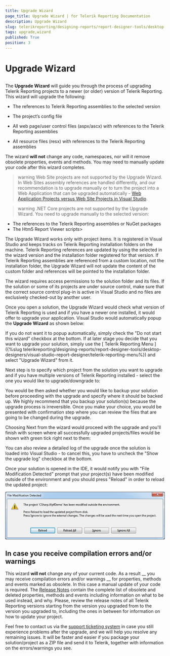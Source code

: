 ```yaml
---
title: Upgrade Wizard
page_title: Upgrade Wizard | for Telerik Reporting Documentation
description: Upgrade Wizard
slug: telerikreporting/designing-reports/report-designer-tools/desktop-designers/visual-studio-report-designer/upgrade-wizard
tags: upgrade,wizard
published: True
position: 3
---
```


# Upgrade Wizard



## 

The __Upgrade Wizard__ will guide you through the process of upgrading Telerik Reporting projects to a newer
          (or older) version of Telerik Reporting. This wizard will upgrade the following:
        

* The references to Telerik Reporting assemblies to the selected version

* The project’s config file

* All web page/user control files (aspx/ascx) with references to the Telerik Reporting assemblies

* All resource files (resx) with references to the Telerik Reporting assemblies

The wizard __will not__ change any code, namespaces, nor will it remove obsolete properties, events
          and methods. You may need to manually update your code after this wizard completes.
        

>warning Web Site projects are not supported by the Upgrade Wizard. In Web Sites assembly references are handled differently,            and our recommendation is to upgrade manually or to turn the project into a Web Application that can be upgraded automatically - [Web Application Projects versus Web Site Projects in Visual Studio](https://msdn.microsoft.com/en-us/library/dd547590(v=vs.110).aspx).          


>warning .NET Core projects are not supported by the Upgrade Wizard. You need to upgrade manually to the selected version:          
* The references to the Telerik Reporting assemblies or NuGet packages
* The Htm5 Report Viewer scripts>


The Upgrade Wizard works only with project items. It is registered in Visual Studio and keeps tracks on Telerik Reporting installation folders on the machine.
          Telerik Reporting references are updated by using the selected in the wizard version and the installation folder registered for that version.
          If Telerik Reporting assemblies are referenced from a custom location, not the installation folder,
          the Upgrade Wizard will not update the content of the custom folder and references will be pointed to the installation folder.
        

The wizard requires access permissions to the solution folder and its files. If the solution or some of its projects are
          under source control, make sure that the correct source control plug-in is active in Visual Studio and no files are exclusively
          checked-out by another user.
        

Once you open a solution, the Upgrade Wizard would check what version of Telerik Reporting is used and if you have a newer one
          installed, it would offer to upgrade your application. Visual Studio would automatically popup the __Upgrade Wizard__
          as shown below:
        



If you do not want it to popup automatically, simply check the "Do not start this wizard" checkbox at the bottom. If at later
          stage you decide that you want to upgrade your solution, simply use the [
            Telerik
            Reporting Menu
          ]({%slug telerikreporting/designing-reports/report-designer-tools/desktop-designers/visual-studio-report-designer/telerik-reporting-menu%}) and select "Upgrade Wizard" from it.
        

Next step is to specify which project from the solution you want to upgrade and if you have multiple versions of Telerik Reporting
          installed - select the one you would like to upgrade/downgrade to:
        





You would be then asked whether you would like to backup your solution before proceeding with the upgrade and specify where it
          should be backed up. We highly recommend that you backup your solution(s) because the upgrade process is irreversible. Once you
          make your choice, you would be presented with confirmation step where you can review the files that are going to be changed
          during the upgrade.
        





Choosing Next from the wizard would proceed with the upgrade and you'll finish with screen where all
          successfully upgraded projects/files would be shown with green tick right next to them:
        



You can also review a detailed log of the upgrade once the solution is loaded into Visual Studio - to cancel this, you have to
          uncheck the "Show the upgrade log" checkbox at the bottom.
        

Once your solution is opened in the IDE, it would notify you with "File Modification Detected" prompt that your project(s) have
          been modified outside of the environment and you should press "Reload" in order to reload the updated project:
        

  
  ![](images/upgwiz5.png)

## In case you receive compilation errors and/or warnings

This wizard __will not__ change any of your current code. As a result __
            you may receive compilation
            errors and/or warnings
          __ for properties, methods and events marked as obsolete. In this case a manual update of your code
          is required. The [Release Notes](http://www.telerik.com/products/reporting/whats-new/release-history.aspx) contain the complete list of obsolete and deleted properties, methods and events including information
          on what to be used instead, and why. Please, review the release notes of all Telerik Reporting versions starting from the version you
          upgraded from to the version you upgraded to, including the ones in between for information on how to update your project.
        

Feel free to contact us via the [support ticketing system](http://www.telerik.com/account/support-tickets/available-support-list.aspx) in case you still experience problems after the upgrade, and we
          will help you resolve any remaining issues. It will be faster and easier if you package your solution/project as a ZIP file and
          send it to Telerik, together with information on the errors/warnings you see.
        
